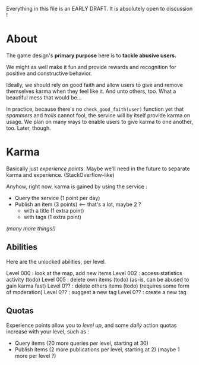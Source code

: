 
Everything in this file is an EARLY DRAFT.
It is absolutely open to discussion !


About
=====

The game design's **primary purpose** here is to **tackle abusive users.**

We might as well make it fun and provide rewards and recognition for positive and constructive behavior.

Ideally, we should rely on good faith and allow users to give and remove themselves karma when they feel like it. And unto others, too. What a beautiful mess that would be...

In practice, because there's no `check_good_faith(user)` function yet that _spammers_ and _trolls_ cannot fool, the service will by itself provide karma on usage.
We plan on many ways to enable users to give karma to one another, too. Later, though.


Karma
=====

Basically just _experience points_.
Maybe we'll need in the future to separate karma and experience. (StackOverflow-like)

Anyhow, right now, karma is gained by using the service :

- Query the service (1 point per day)
- Publish an item (3 points)  <-- that's a lot, maybe 2 ?
  - with a title (1 extra point)
  - with tags (1 extra point)

_(many more things!)_


Abilities
---------

Here are the unlocked abilities, per level.

Level 000 : look at the map, add new items
Level 002 : access statistics activity (todo)
Level 005 : delete own items (todo) (as-is, can be abused to gain karma fast)
Level 0?? : delete others items (todo) (requires some form of moderation)
Level 0?? : suggest a new tag
Level 0?? : create a new tag


Quotas
------

Experience points allow you to *level up*, and some *daily* action quotas
increase with your level, such as :

- Query items (20 more queries per level, starting at 30)
- Publish items (2 more publications per level, starting at 2) (maybe 1 more per level ?)
